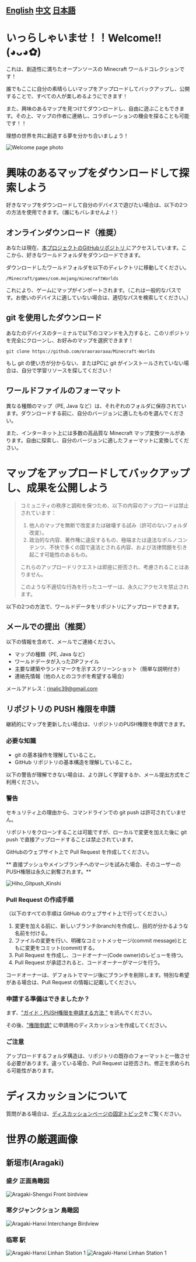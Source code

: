 ## [English](/README/README-EN.md) [中文](/README/README-ZH-CN.md) [日本語](/README/README-JA.md)
#  いっらしゃいませ！！Welcome!!(◕ᴗ◕✿)

これは、創造性に満ちたオープンソースの Minecraft ワールドコレクションです！

誰でもここに自分の素晴らしいマップをアップロードしてバックアップし、公開することで、すべての人が楽しめるようにできます！

また、興味のあるマップを見つけてダウンロードし、自由に遊ぶこともできます。その上、マップの作者に連絡し、コラボレーションの機会を探ることも可能です！！

理想の世界を共に創造する夢を分かち合いましょう！

![Welcome page photo](/Repo-Assets/Welcome-Main-Page.jpg)

# 興味のあるマップをダウンロードして探索しよう

好きなマップをダウンロードして自分のデバイスで遊びたい場合は、以下の2つの方法を使用できます。（誰にもバレませんよ！）

## オンラインダウンロード（推奨）

あなたは現在、[本プロジェクトのGitHubリポジトリ ](https://github.com/oraoraoraaa/Minecraft-Worlds)にアクセスしています。ここから、好きなワールドフォルダをダウンロードできます。

ダウンロードしたワールドフォルダを以下のディレクトリに移動してください。

```
/Minecraft/games/com.mojang/minecraftWorlds
```

これにより、ゲームにマップがインポートされます。（これは一般的なパスです。お使いのデバイスに適していない場合は、適切なパスを検索してください。）

## git を使用したダウンロード

あなたのデバイスのターミナルで以下のコマンドを入力すると、このリポジトリを完全にクローンし、お好みのマップを選択できます！

```
git clone https://github.com/oraoraoraaa/Minecraft-Worlds
```

もし git の使い方が分からない、またはPCに git がインストールされていない場合は、自分で学習リソースを探してください！

## ワールドファイルのフォーマット

異なる種類のマップ（PE, Java など）は、それぞれのフォルダに保存されています。ダウンロードする前に、自分のバージョンに適したものを選んでください。

また、インターネット上には多数の高品質な Minecraft マップ変換ツールがあります。自由に探索し、自分のバージョンに適したフォーマットに変換してください。


# マップをアップロードしてバックアップし、成果を公開しよう


> コミュニティの秩序と調和を保つため、以下の内容のアップロードは禁止されています：
> 1. 他人のマップを無断で改変または破壊する試み（許可のないフォルダ改変）。
> 2. 政治的な内容、著作権に違反するもの、極端または違法なポルノコンテンツ、不快で多くの国で違法とされる内容、および法律問題を引き起こす可能性のあるもの。
> 
> これらのアップロードリクエストは即座に拒否され、考慮されることはありません。
>
> このような不適切な行為を行ったユーザーは、永久にアクセスを禁止されます。


以下の2つの方法で、ワールドデータをリポジトリにアップロードできます。

## メールでの提出（推奨）

以下の情報を含めて、メールでご連絡ください。
- マップの種類（PE, Java など）
- ワールドデータが入ったZIPファイル
- 主要な建築やランドマークを示すスクリーンショット（簡単な説明付き）
- 連絡先情報（他の人とのコラボを希望する場合）

メールアドレス：rinalic39@gmail.com

## リポジトリの PUSH 権限を申請

継続的にマップを更新したい場合は、リポジトリのPUSH権限を申請できます。

### 必要な知識

- git の基本操作を理解していること。
- GitHub リポジトリの基本構造を理解していること。


以下の警告が理解できない場合は、より詳しく学習するか、メール提出方式をご利用ください。

### 警告

セキュリティ上の理由から、コマンドラインでの git push は許可されていません。

リポジトリをクローンすることは可能ですが、ローカルで変更を加えた後に git push で直接アップロードすることは禁止されています。

GitHubのウェブサイト上で Pull Request を作成してください。

** 直接プッシュやメインブランチへのマージを試みた場合、そのユーザーのPUSH権限は永久に剥奪されます。**

![Hiho_Gitpush_Kinshi](https://github.com/user-attachments/assets/7c282dbc-caaa-4f85-b38f-fbbf267d727a)

### Pull Request の作成手順

（以下のすべての手順は GitHub のウェブサイト上で行ってください。）
1.	変更を加える前に、新しいブランチ(branch)を作成し、目的が分かるような名前を付ける。
2.	ファイルの変更を行い、明確なコミットメッセージ(commit message)とともに変更をコミット(commit)する。
3.	Pull Request を作成し、コードオーナー(Code owner)のレビューを待つ。
4.	Pull Request が承認されると、コードオーナーがマージを行う。

コードオーナーは、デフォルトでマージ後にブランチを削除します。特別な希望がある場合は、Pull Request の情報に記載してください。

### 申請する準備はできましたか？

まず、["ガイド：PUSH権限を申請する方法 "](https://github.com/oraoraoraaa/Minecraft-Worlds/discussions/2) を読んでください。

その後、["権限申請"](https://github.com/oraoraoraaa/Minecraft-Worlds/discussions/categories/apply-for-permission) に申請用のディスカッションを作成してください。

### ご注意

アップロードするフォルダ構造は、リポジトリの既存のフォーマットと一致させる必要があります。違っている場合、Pull Request は拒否され、修正を求められる可能性があります。

# ディスカッションについて

質問がある場合は、[ディスカッションページの固定トピック](https://github.com/oraoraoraaa/Minecraft-Worlds/discussions/1)をご覧ください。

# 世界の厳選画像
## 新垣市(Aragaki)
### 盛夕 正面鳥瞰図
![Aragaki-Shengxi Front birdview](/Worlds/Screenshots/Aragaki-PE/Shengxi-Front.PNG)
### 寒夕ジャンクション 鳥瞰図
![Aragaki-Hanxi Interchange Birdview](/Worlds/Screenshots/Aragaki-PE/Hanxi-Interchange.PNG)
### 临寒 駅
![Aragaki-Hanxi Linhan Station 1](/Worlds/Screenshots/Aragaki-PE/Linhan-Station1.PNG)
![Aragaki-Hanxi Linhan Station 1](/Worlds/Screenshots/Aragaki-PE/Linhan-Station2.PNG)
